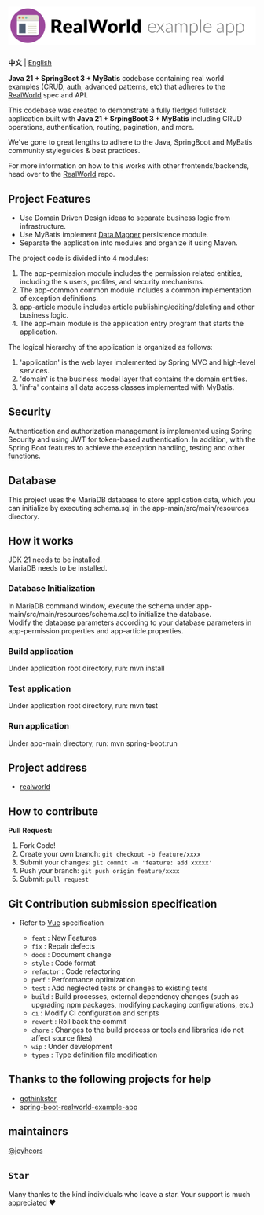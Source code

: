 # ![RealWorld Example App](./logo.png)

**中文** | [English](./README.en-US.md)  

**Java 21 + SpringBoot 3 + MyBatis** codebase containing real world examples (CRUD, auth, advanced patterns, etc) that adheres to the [RealWorld](https://github.com/gothinkster/realworld) spec and API.  

This codebase was created to demonstrate a fully fledged fullstack application built with **Java 21 + SrpingBoot 3 + MyBatis** including CRUD operations, authentication, routing, pagination, and more.  

We've gone to great lengths to adhere to the Java, SpringBoot and MyBatis community styleguides & best practices.  

For more information on how to this works with other frontends/backends, head over to the [RealWorld](https://github.com/gothinkster/realworld) repo.  

## Project Features  

* Use Domain Driven Design ideas to separate business logic from infrastructure.  
* Use MyBatis implement [Data Mapper](https://martinfowler.com/eaaCatalog/dataMapper.html) persistence module.  
* Separate the application into modules and organize it using Maven.  


The project code is divided into 4 modules:  
1. The app-permission module includes the permission related entities, including the s users, profiles, and security mechanisms.  
2. The app-common common module includes a common implementation of exception definitions.  
3. app-article module includes article publishing/editing/deleting and other business logic.  
4. The app-main module is the application entry program that starts the application.  


The logical hierarchy of the application is organized as follows:  
1. 'application' is the web layer implemented by Spring MVC and high-level services.
2. 'domain' is the business model layer that contains the domain entities.
3. 'infra' contains all data access classes implemented with MyBatis.


## Security  

Authentication and authorization management is implemented using Spring Security and using JWT for token-based authentication. In addition, with the Spring Boot features to achieve the exception handling, testing and other functions.  

## Database  

This project uses the MariaDB database to store application data, which you can initialize by executing schema.sql in the app-main/src/main/resources directory.  

## How it works  

JDK 21 needs to be installed.  
MariaDB needs to be installed.  

### Database Initialization

In MariaDB command window, execute the schema under app-main/src/main/resources/schema.sql to initialize the database.  
Modify the database parameters according to your database parameters in app-permission.properties and app-article.properties.  

### Build application  
Under application root directory, run: mvn install  

### Test application  
Under application root directory, run: mvn test  

### Run application  
Under app-main directory, run: mvn spring-boot:run  

## Project address  

- [realworld](https://github.com/joyheros/realworld)  

## How to contribute

**Pull Request:**

1. Fork Code!
2. Create your own branch: `git checkout -b feature/xxxx`
3. Submit your changes: `git commit -m 'feature: add xxxxx'`
4. Push your branch: `git push origin feature/xxxx`
5. Submit: `pull request`

## Git Contribution submission specification

- Refer to [Vue](https://github.com/vuejs/vue/blob/dev/.github/COMMIT_CONVENTION.md) specification

  - `feat` : New Features
  - `fix` : Repair defects
  - `docs` : Document change
  - `style` : Code format
  - `refactor` : Code refactoring
  - `perf` : Performance optimization
  - `test` : Add neglected tests or changes to existing tests
  - `build` : Build processes, external dependency changes (such as upgrading npm packages, modifying packaging configurations, etc.)
  - `ci` : Modify CI configuration and scripts
  - `revert` : Roll back the commit
  - `chore` : Changes to the build process or tools and libraries (do not affect source files)
  - `wip` : Under development
  - `types` : Type definition file modification

## Thanks to the following projects for help  

- [gothinkster](https://github.com/gothinkster/realworld)  
- [spring-boot-realworld-example-app](https://github.com/gothinkster/spring-boot-realworld-example-app)  

## maintainers

[@joyheors](https://github.com/joyheros)  

## `Star`

Many thanks to the kind individuals who leave a star. Your support is much appreciated :heart:

